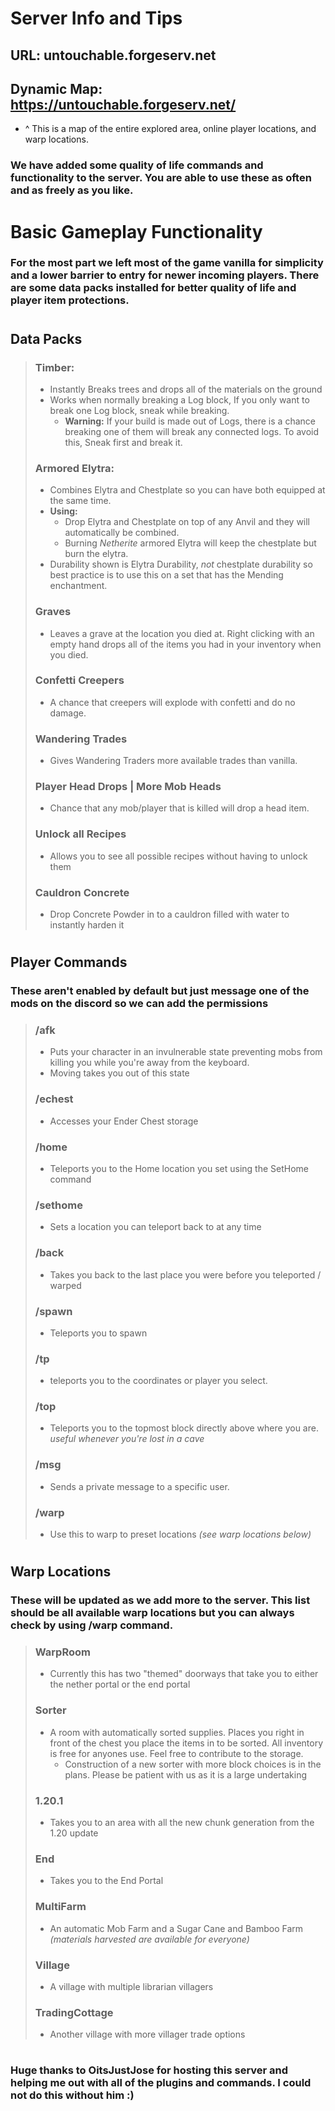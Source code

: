 # Server Info and Tips
## URL: **untouchable.forgeserv.net**
## Dynamic Map: **https://untouchable.forgeserv.net/**
- ^ This is a map of the entire explored area, online player locations, and warp locations.
### We have added some quality of life commands and functionality to the server. You are able to use these as often and as freely as you like.<br>
#
# Basic Gameplay Functionality
### For the most part we left most of the game vanilla for simplicity and a lower barrier to entry for newer incoming players. There are some data packs installed for better quality of life and player item protections.
#
## **Data Packs**
> ### **Timber**:
>   - Instantly Breaks trees and drops all of the materials on the ground
>   - Works when normally breaking a Log block, If you only want to break one Log block, sneak while breaking.
>       - **Warning:** If your build is made out of Logs, there is a chance breaking one of them will break any connected logs. To avoid this, Sneak first and break it.
>
> ### **Armored Elytra**:
>   - Combines Elytra and Chestplate so you can have both equipped at the same time.
>   - **Using:** 
>       - Drop Elytra and Chestplate on top of any Anvil and they will automatically be combined.
>       - Burning *Netherite* armored Elytra will keep the chestplate but burn the elytra.
>   - Durability shown is Elytra Durability, *not* chestplate durability so best practice is to use this on a set that has the Mending enchantment.
> ### **Graves**
>   - Leaves a grave at the location you died at. Right clicking with an empty hand drops all of the items you had in your inventory when you died.
> ### **Confetti Creepers**
>  - A chance that creepers will explode with confetti and do no damage.
> ### **Wandering Trades**
> - Gives Wandering Traders more available trades than vanilla.
> ### **Player Head Drops | More Mob Heads**
> - Chance that any mob/player that is killed will drop a head item.
> ### **Unlock all Recipes**
> - Allows you to see all possible recipes without having to unlock them 
> ### **Cauldron Concrete**
> - Drop Concrete Powder in to a cauldron filled with water to instantly harden it
#
## **Player Commands**
### These aren't enabled by default but just message one of the mods on the discord so we can add the permissions
> ### **/afk**
> - Puts your character in an invulnerable state preventing mobs from killing you while you're away from the keyboard.
> - Moving takes you out of this state
> ### **/echest**
> - Accesses your Ender Chest storage
> ### **/home**
> - Teleports you to the Home location you set using the SetHome command
> ### **/sethome**
> - Sets a location you can teleport back to at any time
> ### **/back**
> - Takes you back to the last place you were before you teleported / warped
> ### **/spawn**
> - Teleports you to spawn
> ### **/tp**
> - teleports you to the coordinates or player you select.
> ### **/top**
> - Teleports you to the topmost block directly above where you are. *useful whenever you're lost in a cave*
> ### **/msg**
> - Sends a private message to a specific user.
> ### **/warp**
> - Use this to warp to preset locations *(see warp locations below)*
#
## Warp Locations
### These will be updated as we add more to the server. This list should be all available warp locations but you can always check by using **/warp** command.
> ### **WarpRoom**
> - Currently this has two "themed" doorways that take you to either the nether portal or the end portal
> ### **Sorter**
> - A room with automatically sorted supplies. Places you right in front of the chest you place the items in to be sorted. All inventory is free for anyones use. Feel free to contribute to the storage.
>   - Construction of a new sorter with more block choices is in the plans. Please be patient with us as it is a large undertaking
> ### **1\.20\.1**
> - Takes you to an area with all the new chunk generation from the 1.20 update
> ### **End**
> - Takes you to the End Portal
> ### **MultiFarm**
> - An automatic Mob Farm and a Sugar Cane and Bamboo Farm *(materials harvested are available for everyone)*
> ### **Village**
> - A village with multiple librarian villagers
> ### **TradingCottage**
> - Another village with more villager trade options
>
 #
 #
 ### Huge thanks to OitsJustJose for hosting this server and helping me out with all of the plugins and commands. I could not do this without him :)